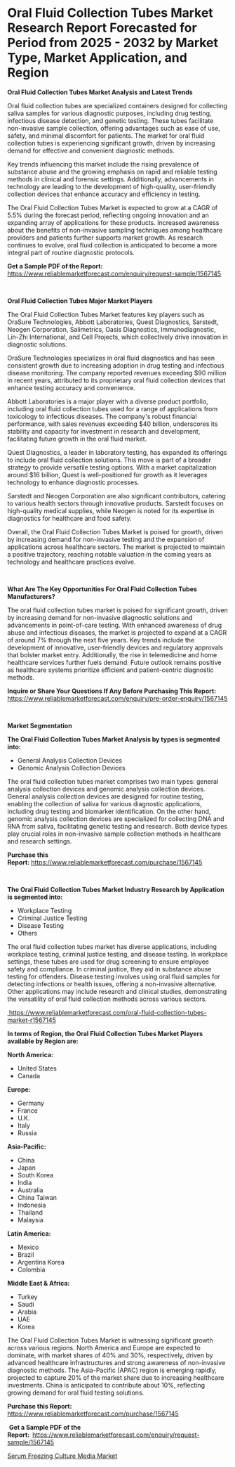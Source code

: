 <p><h1>Oral Fluid Collection Tubes Market Research Report Forecasted for Period from 2025 -  2032 by Market Type, Market Application, and Region</h1></p><p><strong>Oral Fluid Collection Tubes Market Analysis and Latest Trends</strong></p>
<p><p>Oral fluid collection tubes are specialized containers designed for collecting saliva samples for various diagnostic purposes, including drug testing, infectious disease detection, and genetic testing. These tubes facilitate non-invasive sample collection, offering advantages such as ease of use, safety, and minimal discomfort for patients. The market for oral fluid collection tubes is experiencing significant growth, driven by increasing demand for effective and convenient diagnostic methods. </p><p>Key trends influencing this market include the rising prevalence of substance abuse and the growing emphasis on rapid and reliable testing methods in clinical and forensic settings. Additionally, advancements in technology are leading to the development of high-quality, user-friendly collection devices that enhance accuracy and efficiency in testing. </p><p>The Oral Fluid Collection Tubes Market is expected to grow at a CAGR of 5.5% during the forecast period, reflecting ongoing innovation and an expanding array of applications for these products. Increased awareness about the benefits of non-invasive sampling techniques among healthcare providers and patients further supports market growth. As research continues to evolve, oral fluid collection is anticipated to become a more integral part of routine diagnostic protocols.</p></p>
<p><strong>Get a Sample PDF of the Report:&nbsp;</strong> <a href="https://www.reliablemarketforecast.com/enquiry/request-sample/1567145?utm_campaign=2481&utm_medium=2&utm_source=Github&utm_content=ia&utm_term=22032025&utm_id=oral-fluid-collection-tubes">https://www.reliablemarketforecast.com/enquiry/request-sample/1567145</a></p>
<p>&nbsp;</p>
<p><strong>Oral Fluid Collection Tubes Major Market Players</strong></p>
<p><p>The Oral Fluid Collection Tubes Market features key players such as OraSure Technologies, Abbott Laboratories, Quest Diagnostics, Sarstedt, Neogen Corporation, Salimetrics, Oasis Diagnostics, Immunodiagnostic, Lin-Zhi International, and Cell Projects, which collectively drive innovation in diagnostic solutions.</p><p>OraSure Technologies specializes in oral fluid diagnostics and has seen consistent growth due to increasing adoption in drug testing and infectious disease monitoring. The company reported revenues exceeding $90 million in recent years, attributed to its proprietary oral fluid collection devices that enhance testing accuracy and convenience. </p><p>Abbott Laboratories is a major player with a diverse product portfolio, including oral fluid collection tubes used for a range of applications from toxicology to infectious diseases. The company's robust financial performance, with sales revenues exceeding $40 billion, underscores its stability and capacity for investment in research and development, facilitating future growth in the oral fluid market.</p><p>Quest Diagnostics, a leader in laboratory testing, has expanded its offerings to include oral fluid collection solutions. This move is part of a broader strategy to provide versatile testing options. With a market capitalization around $16 billion, Quest is well-positioned for growth as it leverages technology to enhance diagnostic processes.</p><p>Sarstedt and Neogen Corporation are also significant contributors, catering to various health sectors through innovative products. Sarstedt focuses on high-quality medical supplies, while Neogen is noted for its expertise in diagnostics for healthcare and food safety. </p><p>Overall, the Oral Fluid Collection Tubes Market is poised for growth, driven by increasing demand for non-invasive testing and the expansion of applications across healthcare sectors. The market is projected to maintain a positive trajectory, reaching notable valuation in the coming years as technology and healthcare practices evolve.</p></p>
<p>&nbsp;</p>
<p><strong>What Are The Key Opportunities For Oral Fluid Collection Tubes Manufacturers?</strong></p>
<p><p>The oral fluid collection tubes market is poised for significant growth, driven by increasing demand for non-invasive diagnostic solutions and advancements in point-of-care testing. With enhanced awareness of drug abuse and infectious diseases, the market is projected to expand at a CAGR of around 7% through the next five years. Key trends include the development of innovative, user-friendly devices and regulatory approvals that bolster market entry. Additionally, the rise in telemedicine and home healthcare services further fuels demand. Future outlook remains positive as healthcare systems prioritize efficient and patient-centric diagnostic methods.</p></p>
<p><strong>Inquire or Share Your Questions If Any Before Purchasing This Report:</strong> <a href="https://www.reliablemarketforecast.com/enquiry/pre-order-enquiry/1567145?utm_campaign=2481&utm_medium=2&utm_source=Github&utm_content=ia&utm_term=22032025&utm_id=oral-fluid-collection-tubes">https://www.reliablemarketforecast.com/enquiry/pre-order-enquiry/1567145</a></p>
<p>&nbsp;</p>
<p><strong>Market Segmentation</strong></p>
<p><strong>The Oral Fluid Collection Tubes Market Analysis by types is segmented into:</strong></p>
<p><ul><li>General Analysis Collection Devices</li><li>Genomic Analysis Collection Devices</li></ul></p>
<p><p>The oral fluid collection tubes market comprises two main types: general analysis collection devices and genomic analysis collection devices. General analysis collection devices are designed for routine testing, enabling the collection of saliva for various diagnostic applications, including drug testing and biomarker identification. On the other hand, genomic analysis collection devices are specialized for collecting DNA and RNA from saliva, facilitating genetic testing and research. Both device types play crucial roles in non-invasive sample collection methods in healthcare and research settings.</p></p>
<p><strong>Purchase this Report:&nbsp;</strong><a href="https://www.reliablemarketforecast.com/purchase/1567145?utm_campaign=2481&utm_medium=2&utm_source=Github&utm_content=ia&utm_term=22032025&utm_id=oral-fluid-collection-tubes">https://www.reliablemarketforecast.com/purchase/1567145</a></p>
<p>&nbsp;</p>
<p><strong>The Oral Fluid Collection Tubes Market Industry Research by Application is segmented into:</strong></p>
<p><ul><li>Workplace Testing</li><li>Criminal Justice Testing</li><li>Disease Testing</li><li>Others</li></ul></p>
<p><p>The oral fluid collection tubes market has diverse applications, including workplace testing, criminal justice testing, and disease testing. In workplace settings, these tubes are used for drug screening to ensure employee safety and compliance. In criminal justice, they aid in substance abuse testing for offenders. Disease testing involves using oral fluid samples for detecting infections or health issues, offering a non-invasive alternative. Other applications may include research and clinical studies, demonstrating the versatility of oral fluid collection methods across various sectors.</p></p>
<p><a href="https://www.reliablemarketforecast.com/oral-fluid-collection-tubes-market-r1567145?utm_campaign=2481&utm_medium=2&utm_source=Github&utm_content=ia&utm_term=22032025&utm_id=oral-fluid-collection-tubes">&nbsp;https://www.reliablemarketforecast.com/oral-fluid-collection-tubes-market-r1567145</a></p>
<p><strong>In terms of Region, the Oral Fluid Collection Tubes Market Players available by Region are:</strong></p>
<p>
    <p> <strong> North America: </strong>
        <ul>
            <li>United States</li>
            <li>Canada</li>
        </ul>
        </p> 
    <p> <strong> Europe: </strong>
        <ul>
            <li>Germany</li>
            <li>France</li>
            <li>U.K.</li>
            <li>Italy</li>
            <li>Russia</li>
        </ul>
        </p> 
    <p> <strong> Asia-Pacific: </strong>
        <ul>
            <li>China</li>
            <li>Japan</li>
            <li>South Korea</li>
            <li>India</li>
            <li>Australia</li>
            <li>China Taiwan</li>
            <li>Indonesia</li>
            <li>Thailand</li>
            <li>Malaysia</li>
        </ul>
        </p> 
    <p> <strong> Latin America: </strong>
        <ul>
            <li>Mexico</li>
            <li>Brazil</li>
            <li>Argentina Korea</li>
            <li>Colombia</li>
        </ul>
        </p> 
    <p> <strong> Middle East & Africa: </strong>
        <ul>
            <li>Turkey</li>
            <li>Saudi</li>
            <li>Arabia</li>
            <li>UAE</li>
            <li>Korea</li>
        </ul>
    </p>
    </p>
<p><p>The Oral Fluid Collection Tubes Market is witnessing significant growth across various regions. North America and Europe are expected to dominate, with market shares of 40% and 30%, respectively, driven by advanced healthcare infrastructures and strong awareness of non-invasive diagnostic methods. The Asia-Pacific (APAC) region is emerging rapidly, projected to capture 20% of the market share due to increasing healthcare investments. China is anticipated to contribute about 10%, reflecting growing demand for oral fluid testing solutions.</p></p>
<p><strong>Purchase this Report: </strong><a href="https://www.reliablemarketforecast.com/purchase/1567145?utm_campaign=2481&utm_medium=2&utm_source=Github&utm_content=ia&utm_term=22032025&utm_id=oral-fluid-collection-tubes">https://www.reliablemarketforecast.com/purchase/1567145</a></p>
<p>&nbsp;<strong>Get a Sample PDF of the Report:&nbsp;&nbsp;</strong><a href="https://www.reliablemarketforecast.com/enquiry/request-sample/1567145?utm_campaign=2481&utm_medium=2&utm_source=Github&utm_content=ia&utm_term=22032025&utm_id=oral-fluid-collection-tubes">https://www.reliablemarketforecast.com/enquiry/request-sample/1567145</a></p>
<p><strong></strong></p>
<p><p><a href="https://github.com/ovtkosle/Market-Research-Report-List-1/blob/main/serum-freezing-culture-media-market.md?utm_campaign=2481&utm_medium=2&utm_source=Github&utm_content=ia&utm_term=22032025&utm_id=oral-fluid-collection-tubes">Serum Freezing Culture Media Market</a></p></p>